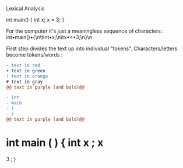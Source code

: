 
Lexical Analysis

int main() {
    int x;
    x = 3;
}

For the computer it's just a meaningless sequence of characters :
int•main()•{\n\tint•x;\n\tx•=•3;\n}\n



First step divides the text up into individual "tokens".
Characters/letters become tokens/words :

```diff
- text in red
+ text in green
! text in orange
# text in gray
@@ text in purple (and bold)@@
```

```diff
- int
- main
- (
- )
@@ text in purple (and bold)@@
```

int
main
(
)
{
int
x
;
x
=
3
;
}


